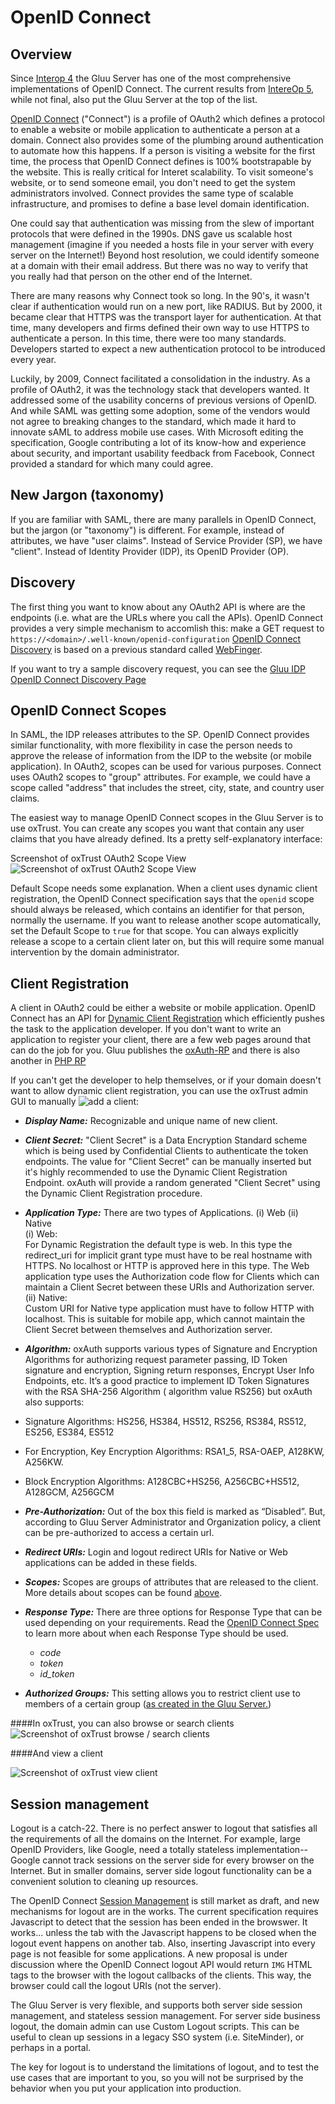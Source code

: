 # OpenID Connect 

## Overview 

Since [Interop 4](http://www.gluu.co/.fm8t) the Gluu Server has one of the most comprehensive
implementations of OpenID Connect. The current results from [IntereOp 5](http://www.gluu.co/.iwjk),
while not final, also put the Gluu Server at the top of the list.

[OpenID Connect](http://openid.net/connect) ("Connect") is a profile of OAuth2 which 
defines a protocol to enable a website or mobile application to authenticate a person 
at a domain. Connect also provides some of the plumbing around authentication to automate 
how this happens. If a person is visiting a website for the 
first time, the process that OpenID Connect defines is 100% bootstrapable by the website. 
This is really critical for Interet scalability. To visit someone's website, or to send
someone email, you don't need to get the system administrators involved. Connect provides
the same type of scalable infrastructure, and promises to define a base level domain 
identification.

One could say that authentication was missing from the slew of important protocols that
were defined in the 1990s. DNS gave us scalable host management (imagine if you needed
a hosts file in your server with every server on the Internet!) Beyond host resolution, 
we could identify someone at a domain with their email address. But there was no way 
to verify that you really had that person on the other end of the Internet.

There are many reasons why Connect took so long. In the 90's, it wasn't clear if 
authentication would run on a new port, like RADIUS. But by 2000, it became clear
that HTTPS was the transport layer for authentication. At that time, many developers
and firms defined their own way to use HTTPS to authenticate a person. In this time,
there were too many standards. Developers started to expect a new authentication 
protocol to be introduced every year.

Luckily, by 2009, Connect facilitated a consolidation in the industry. As a profile
of OAuth2, it was the technology stack that developers wanted. It addressed some 
of the usability concerns of previous versions of OpenID. And while SAML was getting
some adoption, some of the vendors would not agree to breaking changes to the standard,
which made it hard to innovate sAML to address mobile use cases. With Microsoft editing
the specification, Google contributing a lot of its know-how and experience about 
security, and important usability feedback from Facebook, Connect provided a standard
for which many could agree.

## New Jargon (taxonomy)

If you are familiar with SAML, there are many parallels in OpenID Connect, but the 
jargon (or "taxonomy") is different. For example, instead of attributes, we have "user claims".
Instead of Service Provider (SP), we have "client". Instead of Identity Provider (IDP), its 
OpenID Provider (OP).  

## Discovery 

The first thing you want to know about any OAuth2 API is where are the endpoints (i.e. 
what are the URLs where you call the APIs). OpenID Connect provides a very simple
mechanism to accomlish this: make a GET request to `https://<domain>/.well-known/openid-configuration`
[OpenID Connect Discovery](http://openid.net/specs/openid-connect-discovery-1_0.html) is based on 
a previous standard called [WebFinger](http://en.wikipedia.org/wiki/WebFinger). 

If you want to try a sample discovery request, you can see the [Gluu IDP OpenID Connect Discovery Page](https://idp.gluu.org/.well-known/openid-configuration)

## OpenID Connect Scopes

In SAML, the IDP releases attributes to the SP. OpenID Connect provides similar functionality, 
with more flexibility in case the person needs to approve the release of information from the IDP 
to the website (or mobile application). In OAuth2, scopes can be used for various purposes. 
Connect uses OAuth2 scopes to "group" attributes. For example, we could have a scope called "address"
that includes the street, city, state, and country user claims.

The easiest way to manage OpenID Connect scopes in the Gluu Server is to use oxTrust. You can create
any scopes you want that contain any user claims that you have already defined. Its a pretty 
self-explanatory interface:

Screenshot of oxTrust OAuth2 Scope View
![](http://www.gluu.org/docs/img/openid_connect/oxtrust_scope_screenshot.png "Screenshot of oxTrust OAuth2 Scope View")

Default Scope needs some explanation. When a client uses dynamic client registration, the OpenID Connect
specification says that the `openid` scope should always be released, which contains an identifier
for that person, normally the username. If you want to release another scope automatically, set
the Default Scope to `true` for that scope. You can always explicitly release a scope to a certain
client later on, but this will require some manual intervention by the domain administrator.

## Client Registration

A client in OAuth2 could be either a website or mobile application. OpenID Connect has an API 
for [Dynamic Client Registration](http://openid.net/specs/openid-connect-registration-1_0.html)
which efficiently pushes the task to the application developer. If you don't want to write an
application to register your client, there are a few web pages around that can do the job for 
you. Gluu publishes the [oxAuth-RP](seed.gluu.org/oxauth-rp) and there is also another in
[PHP RP](http://www.gluu.co/php-sample-rp)

If you can't get the developer to help themselves, or if your domain doesn't want to allow
dynamic client registration, you can use the oxTrust admin GUI to manually
![add a client:](http://www.gluu.org/docs/img/openid_connect/oxtrust_add_client.png "Screenshot of oxTrust to add a client manually")  

* _**Display Name:**_ Recognizable and unique name of new client.

* _**Client Secret:**_ "Client Secret" is a Data Encryption Standard scheme which is being used by Confidential Clients to authenticate the token endpoints. The value for "Client Secret" can be manually inserted but it's highly recommended to use the Dynamic Client Registration Endpoint. oxAuth will provide a random generated "Client Secret" using the Dynamic Client Registration procedure.

* _**Application Type:**_ 
There are two types of Applications. (i) Web (ii) Native  
(i) Web:  
For Dynamic Registration the default type is web. In this type the redirect_uri for implicit grant type must have to be real hostname with HTTPS. No localhost or HTTP is approved here in this type. The Web application type uses the Authorization code flow for Clients which can maintain a Client Secret between these URIs and Authorization server.  
(ii) Native:   
Custom URI for Native type application must have to follow HTTP with localhost. This is suitable for mobile app, which cannot maintain the Client Secret between themselves and Authorization server. 

* _**Algorithm:**_ oxAuth supports various types of Signature and Encryption Algorithms for authorizing request parameter passing, ID Token signature and encryption, Signing return responses, Encrypt User Info Endpoints, etc. It’s a good practice to implement ID Token Signatures with the RSA SHA-256 Algorithm ( algorithm value RS256) but oxAuth also supports:
 * Signature Algorithms:  HS256, HS384, HS512, RS256, RS384, RS512, ES256, ES384, ES512  
 * For Encryption, Key Encryption Algorithms: RSA1_5, RSA-OAEP, A128KW, A256KW. 
 * Block Encryption Algorithms: A128CBC+HS256, A256CBC+HS512, A128GCM, A256GCM 

* _**Pre-Authorization:**_ Out of the box this field is marked as “Disabled”. But, according to Gluu Server Administrator and Organization policy, a client can be pre-authorized to access a certain url. 

* _**Redirect URIs:**_ Login and logout redirect URIs for Native or Web applications can be added in these fields.

* _**Scopes:**_ Scopes are groups of attributes that are released to the client. More details about scopes can be found [above](##OpenID-Connect-Scopes).

* _**Response Type:**_ There are three options for Response Type that can be used depending on your requirements. Read the [OpenID Connect Spec]( http://openid.net/specs/openid-connect-core-1_0.html) to learn more about when each Response Type should be used. 
	* _code_
	* _token_
	* _id_token_

* _**Authorized Groups:**_ This setting allows you to restrict client use to members of a certain group ([as created in the Gluu Server.](http://www.gluu.org/docs/admin-guide/user-management/local-user-mgt/))



####In oxTrust, you can also browse or search clients
![](http://www.gluu.org/docs/img/openid_connect/oxtrust_search_clients.png "Screenshot of oxTrust browse / search clients")

####And view a client

![](http://www.gluu.org/docs/img/openid_connect/oxtrust_view_client.png "Screenshot of oxTrust view client")

## Session management

Logout is a catch-22. There is no perfect answer to logout that satisfies all the requirements
of all the domains on the Internet. For example, large OpenID Providers, like Google, need
a totally stateless implementation--Google cannot track sessions on the server side for every
browser on the Internet. But in smaller domains, server side logout functionality can be 
a convenient solution to cleaning up resources.

The OpenID Connect [Session Management](http://openid.net/specs/openid-connect-session-1_0.html) is
still market as draft, and new mechanisms for logout are in the works. The current specification 
requires Javascript to detect that the session has been ended in the browswer. It works... unless
the tab with the Javascript happens to be closed when the logout event happens on another tab. Also,
inserting Javascript into every page is not feasible for some applications. A new proposal is under
discussion where the OpenID Connect logout API would return `IMG` HTML tags to the browser
with the logout callbacks of the clients. This way, the browser could call the logout URIs (not
the server). 

The Gluu Server is very flexible, and supports both server side session management, and stateless
session management. For server side business logout, the domain admin can use Custom Logout scripts. 
This can be useful to clean up sessions in a legacy SSO system (i.e. SiteMinder), or perhaps
in a portal.

The key for logout is to understand the limitations of logout, and to test the use cases that
are important to you, so you will not be surprised by the behavior when you put your application
into production.



